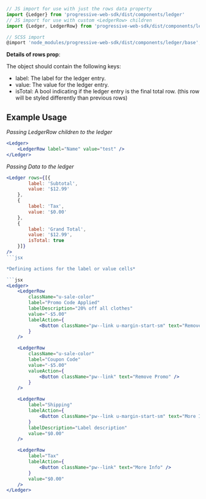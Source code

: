 ```js static
// JS import for use with just the rows data property
import {Ledger} from 'progressive-web-sdk/dist/components/ledger'
// JS import for use with custom <LedgerRow> children
import {Ledger, LedgerRow} from 'progressive-web-sdk/dist/components/ledger'

// SCSS import
@import 'node_modules/progressive-web-sdk/dist/components/ledger/base';
```
**Details of rows prop**:

The object should contain the following keys:
* label: The label for the ledger entry.
* value: The value for the ledger entry.
* isTotal: A bool indicating if the ledger entry is the final total row.
(this row will be styled differently than previous rows)

## Example Usage
*Passing LedgerRow children to the ledger*

```jsx
<Ledger>
    <LedgerRow label="Name" value="test" />
</Ledger>
```

*Passing Data to the ledger*

```jsx
<Ledger rows={[{
        label: 'Subtotal',
        value: '$12.99'
    },
    {
        label: 'Tax',
        value: '$0.00'
    },
    {
        label: 'Grand Total',
        value: '$12.99',
        isTotal: true
    }]}
/>
```jsx

*Defining actions for the label or value cells*

```jsx
<Ledger>
    <LedgerRow
        className="u-sale-color"
        label="Promo Code Applied"
        labelDescription="20% off all clothes"
        value="-$5.00"
        labelAction={
            <Button className="pw--link u-margin-start-sm" text="Remove" />
        }
    />

    <LedgerRow
        className="u-sale-color"
        label="Coupon Code"
        value="-$5.00"
        valueAction={
            <Button className="pw--link" text="Remove Promo" />
        }
    />

    <LedgerRow
        label="Shipping"
        labelAction={
            <Button className="pw--link u-margin-start-sm" text="More Info" />
        }
        labelDescription="Label description"
        value="$0.00"
    />

    <LedgerRow
        label="Tax"
        labelAction={
            <Button className="pw--link" text="More Info" />
        }
        value="$0.00"
    />
</Ledger>
```
